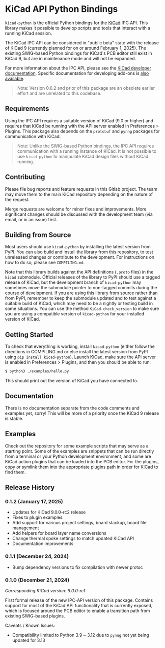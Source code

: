 # KiCad API Python Bindings

`kicad-python` is the official Python bindings for the [KiCad](https://kicad.org) IPC API.  This
library makes it possible to develop scripts and tools that interact with a running KiCad session.

The KiCad IPC API can be considered in "public beta" state with the release of KiCad 9 (currently
planned for on or around February 1, 2025).  The existing SWIG-based Python bindings for KiCad's
PCB editor still exist in KiCad 9, but are in maintenance mode and will not be expanded.

For more information about the IPC API, please see the [KiCad developer documentation](https://dev-docs.kicad.org/en/apis-and-binding/ipc-api/index.html).  Specific documentation for developing add-ons is [also available](https://dev-docs.kicad.org/en/apis-and-binding/ipc-api/for-addon-developers/index.html).

> Note: Version 0.0.2 and prior of this package are an obsolete earlier effort and are unrelated to
> this codebase.

## Requirements

Using the IPC API requires a suitable version of KiCad (9.0 or higher) and requires that KiCad be
running with the API server enabled in Preferences > Plugins.  This package also depends on the
`protobuf` and `pynng` packages for communication with KiCad.

> Note: Unlike the SWIG-based Python bindings, the IPC API requires communication with a running
> instance of KiCad.  It is not possible to use `kicad-python` to manipulate KiCad design files
> without KiCad running.

## Contributing

Please file bug reports and feature requests in this Gitlab project.  The team may move them to the
main KiCad repository depending on the nature of the request.

Merge requests are welcome for minor fixes and improvements.  More significant changes should be
discussed with the development team (via email, or in an issue) first.

## Building from Source

Most users should use `kicad-python` by installing the latest version from PyPI.  You can also
build and install the library from this repository, to test unreleased changes or contribute to
the development.  For instructions on how to do so, please see `COMPILING.md`.

Note that this library builds against the API definitions (`.proto` files) in the `kicad` submodule.
Official releases of the library to PyPI should use a tagged release of KiCad, but the development
branch of `kicad-python` may sometimes move the submodule pointer to non-tagged commits during the
course of development.  If you are using this library from source rather than from PyPI, remember
to keep the submodule updated and to test against a suitable build of KiCad, which may need to be
a nightly or testing build in some situations.  You can use the method `KiCad.check_version` to
make sure you are using a compatible version of `kicad-python` for your installed version of KiCad.

## Getting Started

To check that everything is working, install `kicad-python` (either follow the directions in
COMPILING.md or else install the latest version from PyPI using `pip install kicad-python`).
Launch KiCad, make sure the API server is enabled in Preferences > Plugins, and then you should be
able to run:

```sh
$ python3 ./examples/hello.py
```

This should print out the version of KiCad you have connected to.

## Documentation

There is no documentation separate from the code comments and examples yet, sorry!  This will be
more of a priority once the KiCad 9 release is stable.

## Examples

Check out the repository for some example scripts that may serve as a starting point.  Some of the
examples are snippets that can be run directly from a terminal or your Python development
environment, and some are KiCad action plugins that can be loaded into the PCB editor.  For the
plugins, copy or symlink them into the appropriate plugins path in order for KiCad to find them.

## Release History

### 0.1.2 (January 17, 2025)

- Updates for KiCad 9.0.0-rc2 release
- Fixes to plugin examples
- Add support for various project settings, board stackup, board file management
- Add helpers for board layer name conversions
- Change thermal spoke settings to match updated KiCad API
- Documentation improvements

### 0.1.1 (December 24, 2024)

- Bump dependency versions to fix compilation with newer protoc

### 0.1.0 (December 21, 2024)

*Corresponding KiCad version: 9.0.0-rc1*

First formal release of the new IPC-API version of this package.  Contains support for most of the
KiCad API functionality that is currently exposed, which is focused around the PCB editor to enable
a transition path from existing SWIG-based plugins.

Caveats / Known Issues:

- Compatibility limited to Python 3.9 ~ 3.12 due to `pynng` not yet being updated for 3.13
